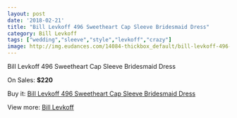 ```yaml
---
layout: post
date: '2018-02-21'
title: "Bill Levkoff 496 Sweetheart Cap Sleeve Bridesmaid Dress"
category: Bill Levkoff
tags: ["wedding","sleeve","style","levkoff","crazy"]
image: http://img.eudances.com/14084-thickbox_default/bill-levkoff-496-sweetheart-cap-sleeve-bridesmaid-dress.jpg
---
```

Bill Levkoff 496 Sweetheart Cap Sleeve Bridesmaid Dress

On Sales: **$220**
<a href="https://www.eudances.com/en/bill-levkoff/4224-bill-levkoff-496-sweetheart-cap-sleeve-bridesmaid-dress.html"><amp-img layout="responsive" width="600" height="600" src="//img.eudances.com/14084-thickbox_default/bill-levkoff-496-sweetheart-cap-sleeve-bridesmaid-dress.jpg" alt="Bill Levkoff 496 Sweetheart Cap Sleeve Bridesmaid Dress 0" /></a>
<a href="https://www.eudances.com/en/bill-levkoff/4224-bill-levkoff-496-sweetheart-cap-sleeve-bridesmaid-dress.html"><amp-img layout="responsive" width="600" height="600" src="//img.eudances.com/14087-thickbox_default/bill-levkoff-496-sweetheart-cap-sleeve-bridesmaid-dress.jpg" alt="Bill Levkoff 496 Sweetheart Cap Sleeve Bridesmaid Dress 1" /></a>
<a href="https://www.eudances.com/en/bill-levkoff/4224-bill-levkoff-496-sweetheart-cap-sleeve-bridesmaid-dress.html"><amp-img layout="responsive" width="600" height="600" src="//img.eudances.com/14086-thickbox_default/bill-levkoff-496-sweetheart-cap-sleeve-bridesmaid-dress.jpg" alt="Bill Levkoff 496 Sweetheart Cap Sleeve Bridesmaid Dress 2" /></a>
<a href="https://www.eudances.com/en/bill-levkoff/4224-bill-levkoff-496-sweetheart-cap-sleeve-bridesmaid-dress.html"><amp-img layout="responsive" width="600" height="600" src="//img.eudances.com/14085-thickbox_default/bill-levkoff-496-sweetheart-cap-sleeve-bridesmaid-dress.jpg" alt="Bill Levkoff 496 Sweetheart Cap Sleeve Bridesmaid Dress 3" /></a>

Buy it: [Bill Levkoff 496 Sweetheart Cap Sleeve Bridesmaid Dress](https://www.eudances.com/en/bill-levkoff/4224-bill-levkoff-496-sweetheart-cap-sleeve-bridesmaid-dress.html "Bill Levkoff 496 Sweetheart Cap Sleeve Bridesmaid Dress")

View more: [Bill Levkoff](https://www.eudances.com/en/57-bill-levkoff "Bill Levkoff")